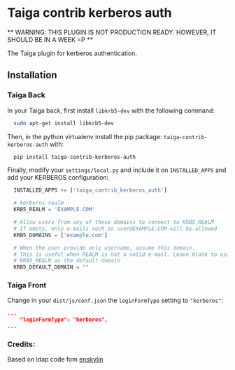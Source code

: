 Taiga contrib kerberos auth
=======================

** WARNING: THIS PLUGIN IS NOT PRODUCTION READY. HOWEVER, IT SHOULD BE IN A WEEK =P **

The Taiga plugin for kerberos authentication.

Installation
------------

### Taiga Back

In your Taiga back, first install `libkrb5-dev` with the following command:

```bash
  sudo apt-get install libkrb5-dev
```

Then, in the python virtualenv install the pip package:
`taiga-contrib-kerberos-auth` with:

```bash
  pip install taiga-contrib-kerberos-auth
```

Finally, modify your `settings/local.py` and include it on `INSTALLED_APPS` and add your
KERBEROS configuration:

```python
  INSTALLED_APPS += ['taiga_contrib_kerberos_auth']

  # kerberos realm
  KRB5_REALM = 'EXAMPLE.COM'

  # Allow users from any of these domains to connect to KRB5_REALM
  # If empty, only e-mails such as user@EXAMPLE.COM will be allowed
  KRB5_DOMAINS = ['example.com']

  # When the user provide only username, assume this domain.
  # This is useful when REALM is not a valid e-mail. Leave blank to use
  # KRB5_REALM as the default domain
  KRB5_DEFAULT_DOMAIN = ""

```

### Taiga Front

Change in your `dist/js/conf.json` the `loginFormType` setting to `"kerberos"`:

```json
...
    "loginFormType": "kerberos",
...
```


### Credits:

Based on ldap code fom [enskylin](https://github.com/ensky/taiga-contrib-ldap-auth)
